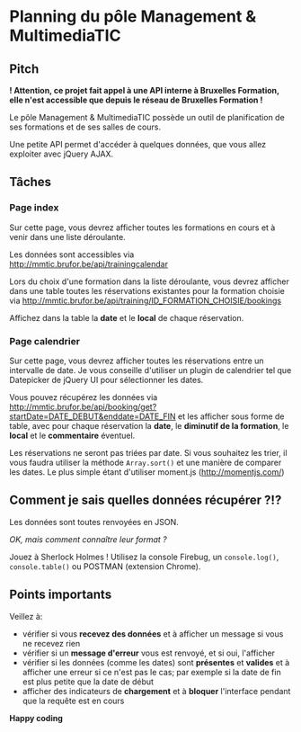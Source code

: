 # Planning du pôle Management & MultimediaTIC

## Pitch

**! Attention, ce projet fait appel à une API interne à Bruxelles Formation, elle n'est accessible que depuis le réseau de Bruxelles Formation !**

Le pôle Management & MultimediaTIC possède un outil de planification de ses formations et de ses salles de cours. 

Une petite API permet d'accéder à quelques données, que vous allez exploiter avec jQuery AJAX.

## Tâches

### Page index

Sur cette page, vous devrez afficher toutes les formations en cours et à venir dans une liste déroulante.

Les données sont accessibles via http://mmtic.brufor.be/api/trainingcalendar

Lors du choix d'une formation dans la liste déroulante, vous devrez afficher dans une table toutes les réservations existantes pour la formation choisie via http://mmtic.brufor.be/api/training/ID_FORMATION_CHOISIE/bookings

Affichez dans la table la **date** et le **local** de chaque réservation.

### Page calendrier

Sur cette page, vous devrez afficher toutes les réservations entre un intervalle de date. Je vous conseille d'utiliser un plugin de calendrier tel que Datepicker de jQuery UI pour sélectionner les dates.

Vous pouvez récupérez les données via http://mmtic.brufor.be/api/booking/get?startDate=DATE_DEBUT&enddate=DATE_FIN et les afficher sous forme de table, avec pour chaque réservation la **date**, le **diminutif de la formation**, le **local** et le **commentaire** éventuel.

Les réservations ne seront pas triées par date. Si vous souhaitez les trier, il vous faudra utiliser la méthode `Array.sort()` et une manière de comparer les dates. Le plus simple étant d'utiliser moment.js (http://momentjs.com/)

## Comment je sais quelles données récupérer ?!?

Les données sont toutes renvoyées en JSON. 

*OK, mais comment connaître leur format ?*

Jouez à Sherlock Holmes ! Utilisez la console Firebug, un `console.log()`, `console.table()` ou POSTMAN (extension Chrome). 

## Points importants

Veillez à:

- vérifier si vous **recevez des données** et à afficher un message si vous ne recevez rien
- vérifier si un **message d'erreur** vous est renvoyé, et si oui, l'afficher
- vérifier si les données (comme les dates) sont **présentes** et **valides** et à afficher une erreur si ce n'est pas le cas; par exemple si la date de fin est plus petite que la date de début
- afficher des indicateurs de **chargement** et à **bloquer** l'interface pendant que la requête est en cours

**Happy coding**
